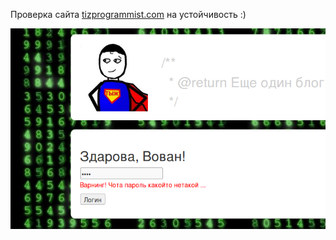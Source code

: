 Проверка сайта [tizprogrammist.com](http://tizprogrammist.com/) на устойчивость :)

![matrix](https://raw.githubusercontent.com/morontt/tizprogrammist-com-bruteforce/master/tiz.png "Матрица имеет тебя")
